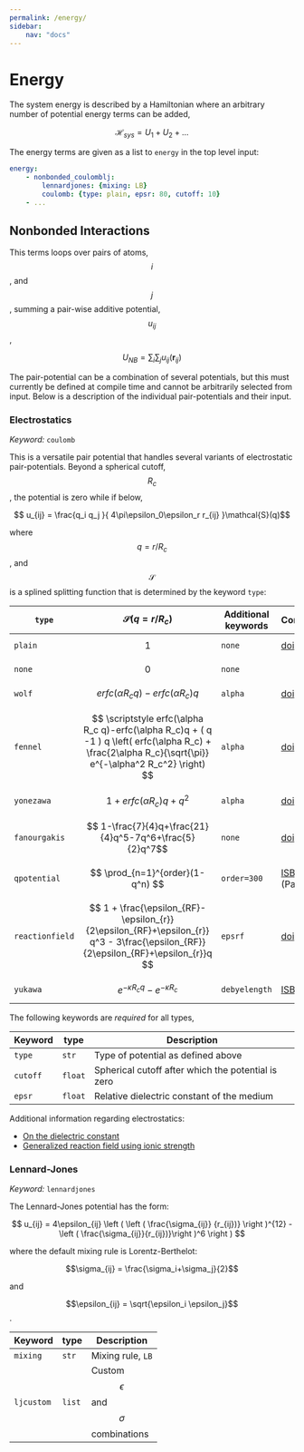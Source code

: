 ```yaml
---
permalink: /energy/
sidebar:
    nav: "docs"
---
```

<script src="https://cdnjs.cloudflare.com/ajax/libs/mathjax/2.7.0/MathJax.js?config=TeX-AMS-MML_HTMLorMML" type="text/javascript"></script>

# Energy

The system energy is described by a Hamiltonian where an arbitrary number of potential energy terms can be added,

$$\mathcal{H}_{sys} = U_1 + U_2 + ... $$

The energy terms are given as a list to `energy` in the top level input:

~~~ yaml
energy:
    - nonbonded_coulomblj:
        lennardjones: {mixing: LB}
        coulomb: {type: plain, epsr: 80, cutoff: 10}
    - ...
~~~

## Nonbonded Interactions

This terms loops over pairs of atoms, $$i$$, and $$j$$, summing a pair-wise additive potential, $$u_{ij}$$,

$$ U_{NB} = \sum_i\sum_j u_{ij}(\textbf{r}_{ij}) $$

The pair-potential can be a combination of several potentials, but this must currently be defined at compile
time and cannot be arbitrarily selected from input.
Below is a description of the individual pair-potentials and their input.

### Electrostatics
_Keyword:_ `coulomb`

This is a versatile pair potential that handles several variants of electrostatic
pair-potentials.
Beyond a spherical cutoff, $$R_c$$, the potential is zero while if
below,

$$ u_{ij} = \frac{q_i q_j }{ 4\pi\epsilon_0\epsilon_r r_{ij} }\mathcal{S}(q)$$

where $$q=r/R_c$$, and $$\mathcal{S}$$ is a splined splitting function
that is determined by the keyword `type`:

 `type`          | $$\mathcal{S}(q=r/R_c)$$               | Additional keywords  | Comment
 --------------- | -------------------------------------- | -------------------- | ----------------------
 `plain`         | $$ 1 $$                                | `none`               | [doi](http://doi.org/ctnnsj)
 `none`          | $$ 0 $$                                | `none`               | 
 `wolf`          | $$ erfc(\alpha R_c q)-erfc(\alpha R_c)q $$ | `alpha`          | [doi](http://doi.org/cfcxdk)
 `fennel`        | $$ \scriptstyle erfc(\alpha R_c q)-erfc(\alpha R_c)q + ( q -1 ) q \left( erfc(\alpha R_c) + \frac{2\alpha R_c}{\sqrt{\pi}} e^{-\alpha^2 R_c^2} \right) $$ | `alpha`| [doi](http://doi.org/bqgmv2)
 `yonezawa`      | $$ 1 + erfc(\alpha R_c)q + q^2 $$      | `alpha`              | [doi](http://dx.doi.org/10/j97)
 `fanourgakis`   | $$ 1-\frac{7}{4}q+\frac{21}{4}q^5-7q^6+\frac{5}{2}q^7$$| `none` | [doi](http://doi.org/f639q5)
 `qpotential`    | $$ \prod_{n=1}^{order}(1-q^n) $$       | `order=300`         | [ISBN](http://goo.gl/hynRTS) (Paper V)
 `reactionfield` | $$ 1 + \frac{\epsilon_{RF}-\epsilon_{r}}{2\epsilon_{RF}+\epsilon_{r}} q^3  - 3\frac{\epsilon_{RF}}{2\epsilon_{RF}+\epsilon_{r}}q $$      | `epsrf`     | [doi](http://doi.org/dbs99w)
 `yukawa`        | $$ e^{-\kappa R_c q}-e^{-\kappa R_c}$$  | `debyelength`        | [ISBN](https://isbnsearch.org/isbn/0486652424)

The following keywords are _required_ for all types,

 Keyword     | type     | Description
 ----------- | -------- | -------------------------------------------------
 `type`      | `str`    | Type of potential as defined above
 `cutoff`    | `float`  | Spherical cutoff after which the potential is zero
 `epsr`      | `float`  | Relative dielectric constant of the medium

 Additional information regarding electrostatics:

 - [On the dielectric constant](http://dx.doi.org/10.1080/00268978300102721)
 - [Generalized reaction field using ionic strength](http://dx.doi.org/10.1063/1.469273)

### Lennard-Jones
_Keyword:_ `lennardjones`

The Lennard-Jones potential has the form:

$$ u_{ij} = 4\epsilon_{ij} \left (
    \left ( \frac{\sigma_{ij}} {r_{ij})} \right )^{12} - \left ( \frac{\sigma_{ij}}{r_{ij})}\right )^6 \right ) $$

where the default mixing rule is Lorentz-Berthelot:

$$\sigma_{ij} = \frac{\sigma_i+\sigma_j}{2}$$

and

$$\epsilon_{ij} = \sqrt{\epsilon_i \epsilon_j}$$.

Keyword    | type   | Description
---------  | ------ | ------------------------------------------------
`mixing`   | `str`  | Mixing rule, `LB`
`ljcustom` | `list`  | Custom $$\epsilon$$ and $$\sigma$$ combinations

